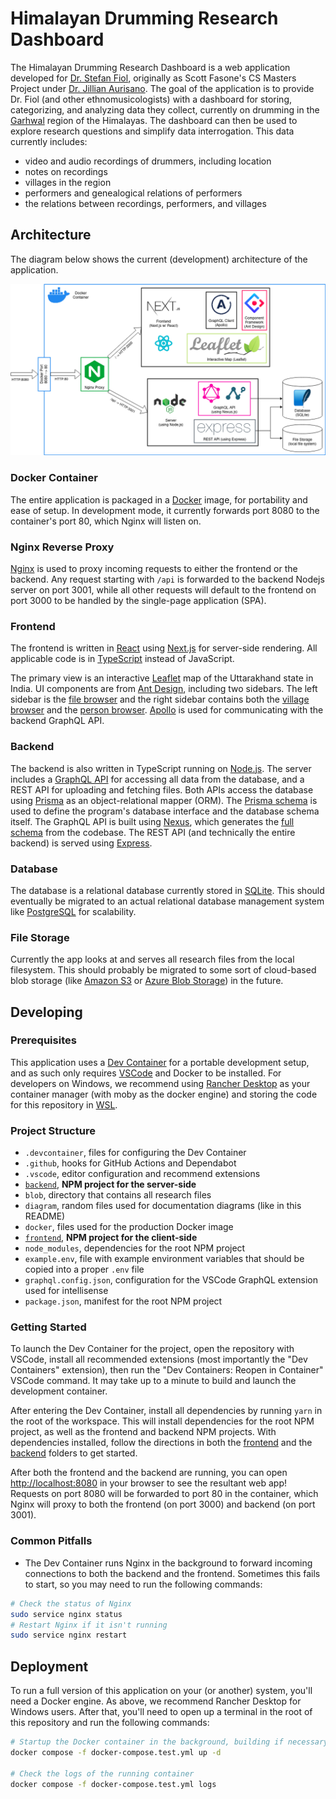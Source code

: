 # Himalayan Drumming Research Dashboard

The Himalayan Drumming Research Dashboard is a web application developed for [Dr. Stefan Fiol](https://researchdirectory.uc.edu/p/fiolsn), originally as Scott Fasone's CS Masters Project under [Dr. Jillian Aurisano](https://researchdirectory.uc.edu/p/aurisajm). The goal of the application is to provide Dr. Fiol (and other ethnomusicologists) with a dashboard for storing, categorizing, and analyzing data they collect, currently on drumming in the [Garhwal](https://en.wikipedia.org/wiki/Garhwal_division) region of the Himalayas. The dashboard can then be used to explore research questions and simplify data interrogation. This data currently includes:

- video and audio recordings of drummers, including location
- notes on recordings
- villages in the region
- performers and genealogical relations of performers
- the relations between recordings, performers, and villages

## Architecture

The diagram below shows the current (development) architecture of the application.

![Architecture Diagram](./diagram/architecture-bg.drawio.png)

### Docker Container

The entire application is packaged in a [Docker](https://www.docker.com/) image, for portability and ease of setup. In development mode, it currently forwards port 8080 to the container's port 80, which Nginx will listen on.

### Nginx Reverse Proxy

[Nginx](https://www.nginx.com/) is used to proxy incoming requests to either the frontend or the backend. Any request starting with `/api` is forwarded to the backend Nodejs server on port 3001, while all other requests will default to the frontend on port 3000 to be handled by the single-page application (SPA).

### Frontend

The frontend is written in [React](https://react.dev/) using [Next.js](https://nextjs.org/) for server-side rendering. All applicable code is in [TypeScript](https://www.typescriptlang.org/) instead of JavaScript.

The primary view is an interactive [Leaflet](https://leafletjs.com/) map of the Uttarakhand state in India. UI components are from [Ant Design](https://ant.design/), including two sidebars. The left sidebar is the [file browser](./frontend/src/components/FileBrowser/index.tsx) and the right sidebar contains both the [village browser](./frontend/src/components/VillageBrowser/index.tsx) and the [person browser](./frontend/src/components/PersonBrowser/index.tsx). [Apollo](https://www.apollographql.com/docs/react/) is used for communicating with the backend GraphQL API.

### Backend

The backend is also written in TypeScript running on [Node.js](https://nodejs.org/). The server includes a [GraphQL API](https://graphql.org/) for accessing all data from the database, and a REST API for uploading and fetching files. Both APIs access the database using [Prisma](https://www.prisma.io/) as an object-relational mapper (ORM). The [Prisma schema](./backend/prisma/schema.prisma) is used to define the program's database interface and the database schema itself. The GraphQL API is built using [Nexus](https://nexusjs.org/), which generates the [full schema](./backend/schema.graphql) from the codebase. The REST API (and technically the entire backend) is served using [Express](https://expressjs.com/).

### Database

The database is a relational database currently stored in [SQLite](https://www.sqlite.org/index.html). This should eventually be migrated to an actual relational database management system like [PostgreSQL](https://www.postgresql.org/) for scalability.

### File Storage

Currently the app looks at and serves all research files from the local filesystem. This should probably be migrated to some sort of cloud-based blob storage (like [Amazon S3](https://aws.amazon.com/s3/) or [Azure Blob Storage](https://azure.microsoft.com/en-us/products/storage/blobs)) in the future.

## Developing

### Prerequisites

This application uses a [Dev Container](https://code.visualstudio.com/docs/devcontainers/containers) for a portable development setup, and as such only requires [VSCode](https://code.visualstudio.com/) and Docker to be installed. For developers on Windows, we recommend using [Rancher Desktop](https://rancherdesktop.io/) as your container manager (with moby as the docker engine) and storing the code for this repository in [WSL](https://learn.microsoft.com/en-us/windows/wsl/install).

### Project Structure

- `.devcontainer`, files for configuring the Dev Container
- `.github`, hooks for GitHub Actions and Dependabot
- `.vscode`, editor configuration and recommend extensions
- [`backend`](./backend), **NPM project for the server-side**
- `blob`, directory that contains all research files
- `diagram`, random files used for documentation diagrams (like in this README)
- `docker`, files used for the production Docker image
- [`frontend`](./frontend), **NPM project for the client-side**
- `node_modules`, dependencies for the root NPM project
- `example.env`, file with example environment variables that should be copied into a proper `.env` file
- `graphql.config.json`, configuration for the VSCode GraphQL extension used for intellisense
- `package.json`, manifest for the root NPM project

### Getting Started

To launch the Dev Container for the project, open the repository with VSCode, install all recommended extensions (most importantly the "Dev Containers" extension), then run the "Dev Containers: Reopen in Container" VSCode command. It may take up to a minute to build and launch the development container.

After entering the Dev Container, install all dependencies by running `yarn` in the root of the workspace. This will install dependencies for the root NPM project, as well as the frontend and backend NPM projects. With dependencies installed, follow the directions in both the [frontend](./frontend/README.md) and the [backend](./backend/README.md) folders to get started.

After both the frontend and the backend are running, you can open <http://localhost:8080> in your browser to see the resultant web app! Requests on port 8080 will be forwarded to port 80 in the container, which Nginx will proxy to both the frontend (on port 3000) and backend (on port 3001).

### Common Pitfalls

- The Dev Container runs Nginx in the background to forward incoming connections to both the backend and the frontend. Sometimes this fails to start, so you may need to run the following commands:

```sh
# Check the status of Nginx
sudo service nginx status
# Restart Nginx if it isn't running
sudo service nginx restart
```

## Deployment

To run a full version of this application on your (or another) system, you'll need a Docker engine. As above, we
recommend Rancher Desktop for Windows users. After that, you'll need to open up a terminal in the root of this
repository and run the following commands:

```sh
# Startup the Docker container in the background, building if necessary.
docker compose -f docker-compose.test.yml up -d

# Check the logs of the running container
docker compose -f docker-compose.test.yml logs
```

